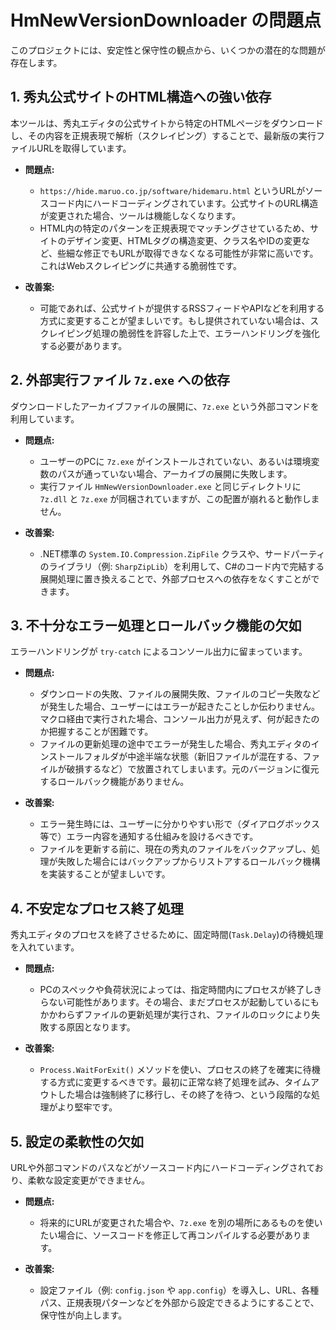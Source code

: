 # HmNewVersionDownloader の問題点

このプロジェクトには、安定性と保守性の観点から、いくつかの潜在的な問題が存在します。

## 1. 秀丸公式サイトのHTML構造への強い依存

本ツールは、秀丸エディタの公式サイトから特定のHTMLページをダウンロードし、その内容を正規表現で解析（スクレイピング）することで、最新版の実行ファイルURLを取得しています。

- **問題点:**
  - `https://hide.maruo.co.jp/software/hidemaru.html` というURLがソースコード内にハードコーディングされています。公式サイトのURL構造が変更された場合、ツールは機能しなくなります。
  - HTML内の特定のパターンを正規表現でマッチングさせているため、サイトのデザイン変更、HTMLタグの構造変更、クラス名やIDの変更など、些細な修正でもURLが取得できなくなる可能性が非常に高いです。これはWebスクレイピングに共通する脆弱性です。

- **改善案:**
  - 可能であれば、公式サイトが提供するRSSフィードやAPIなどを利用する方式に変更することが望ましいです。もし提供されていない場合は、スクレイピング処理の脆弱性を許容した上で、エラーハンドリングを強化する必要があります。

## 2. 外部実行ファイル `7z.exe` への依存

ダウンロードしたアーカイブファイルの展開に、`7z.exe` という外部コマンドを利用しています。

- **問題点:**
  - ユーザーのPCに `7z.exe` がインストールされていない、あるいは環境変数のパスが通っていない場合、アーカイブの展開に失敗します。
  - 実行ファイル `HmNewVersionDownloader.exe` と同じディレクトリに `7z.dll` と `7z.exe` が同梱されていますが、この配置が崩れると動作しません。

- **改善案:**
  - .NET標準の `System.IO.Compression.ZipFile` クラスや、サードパーティのライブラリ（例: `SharpZipLib`）を利用して、C#のコード内で完結する展開処理に置き換えることで、外部プロセスへの依存をなくすことができます。

## 3. 不十分なエラー処理とロールバック機能の欠如

エラーハンドリングが `try-catch` によるコンソール出力に留まっています。

- **問題点:**
  - ダウンロードの失敗、ファイルの展開失敗、ファイルのコピー失敗などが発生した場合、ユーザーにはエラーが起きたことしか伝わりません。マクロ経由で実行された場合、コンソール出力が見えず、何が起きたのか把握することが困難です。
  - ファイルの更新処理の途中でエラーが発生した場合、秀丸エディタのインストールフォルダが中途半端な状態（新旧ファイルが混在する、ファイルが破損するなど）で放置されてしまいます。元のバージョンに復元するロールバック機能がありません。

- **改善案:**
  - エラー発生時には、ユーザーに分かりやすい形で（ダイアログボックス等で）エラー内容を通知する仕組みを設けるべきです。
  - ファイルを更新する前に、現在の秀丸のファイルをバックアップし、処理が失敗した場合にはバックアップからリストアするロールバック機構を実装することが望ましいです。

## 4. 不安定なプロセス終了処理

秀丸エディタのプロセスを終了させるために、固定時間(`Task.Delay`)の待機処理を入れています。

- **問題点:**
  - PCのスペックや負荷状況によっては、指定時間内にプロセスが終了しきらない可能性があります。その場合、まだプロセスが起動しているにもかかわらずファイルの更新処理が実行され、ファイルのロックにより失敗する原因となります。

- **改善案:**
  - `Process.WaitForExit()` メソッドを使い、プロセスの終了を確実に待機する方式に変更するべきです。最初に正常な終了処理を試み、タイムアウトした場合は強制終了に移行し、その終了を待つ、という段階的な処理がより堅牢です。

## 5. 設定の柔軟性の欠如

URLや外部コマンドのパスなどがソースコード内にハードコーディングされており、柔軟な設定変更ができません。

- **問題点:**
  - 将来的にURLが変更された場合や、`7z.exe` を別の場所にあるものを使いたい場合に、ソースコードを修正して再コンパイルする必要があります。

- **改善案:**
  - 設定ファイル（例: `config.json` や `app.config`）を導入し、URL、各種パス、正規表現パターンなどを外部から設定できるようにすることで、保守性が向上します。
